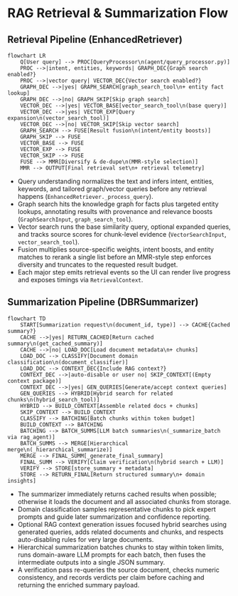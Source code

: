 # RAG Retrieval & Summarization Flow

## Retrieval Pipeline (EnhancedRetriever)
```mermaid
flowchart LR
    Q[User query] --> PROC[QueryProcessor\n(agent/query_processor.py)]
    PROC -->|intent, entities, keywords| GRAPH_DEC{Graph search enabled?}
    PROC -->|vector query| VECTOR_DEC{Vector search enabled?}
    GRAPH_DEC -->|yes| GRAPH_SEARCH[graph_search_tool\n+ entity fact lookup]
    GRAPH_DEC -->|no| GRAPH_SKIP[Skip graph search]
    VECTOR_DEC -->|yes| VECTOR_BASE[vector_search_tool\n(base query)]
    VECTOR_DEC -->|yes| VECTOR_EXP[Query expansion\n(vector_search_tool)]
    VECTOR_DEC -->|no| VECTOR_SKIP[Skip vector search]
    GRAPH_SEARCH --> FUSE[Result fusion\n(intent/entity boosts)]
    GRAPH_SKIP --> FUSE
    VECTOR_BASE --> FUSE
    VECTOR_EXP --> FUSE
    VECTOR_SKIP --> FUSE
    FUSE --> MMR[Diversify & de-dupe\n(MMR-style selection)]
    MMR --> OUTPUT[Final retrieval set\n+ retrieval telemetry]
```

- Query understanding normalizes the text and infers intent, entities, keywords, and tailored graph/vector queries before any retrieval happens (`EnhancedRetriever._process_query`).
- Graph search hits the knowledge graph for facts plus targeted entity lookups, annotating results with provenance and relevance boosts (`GraphSearchInput`, `graph_search_tool`).
- Vector search runs the base similarity query, optional expanded queries, and tracks source scores for chunk-level evidence (`VectorSearchInput`, `vector_search_tool`).
- Fusion multiplies source-specific weights, intent boosts, and entity matches to rerank a single list before an MMR-style step enforces diversity and truncates to the requested result budget.
- Each major step emits retrieval events so the UI can render live progress and exposes timings via `RetrievalContext`.

## Summarization Pipeline (DBRSummarizer)
```mermaid
flowchart TD
    START[Summarization request\n(document_id, type)] --> CACHE{Cached summary?}
    CACHE -->|yes| RETURN_CACHED[Return cached summary\n(get_cached_summary)]
    CACHE -->|no| LOAD_DOC[Load document metadata\n+ chunks]
    LOAD_DOC --> CLASSIFY[Document domain classification\n(document_classifier)]
    LOAD_DOC --> CONTEXT_DEC{Include RAG context?}
    CONTEXT_DEC -->|auto-disable or user no| SKIP_CONTEXT[(Empty context package)]
    CONTEXT_DEC -->|yes| GEN_QUERIES[Generate/accept context queries]
    GEN_QUERIES --> HYBRID[Hybrid search for related chunks\n(hybrid_search_tool)]
    HYBRID --> BUILD_CONTEXT[Assemble related docs + chunks]
    SKIP_CONTEXT --> BUILD_CONTEXT
    CLASSIFY --> BATCHING[Batch chunks within token budget]
    BUILD_CONTEXT --> BATCHING
    BATCHING --> BATCH_SUMMS[LLM batch summaries\n(_summarize_batch via rag_agent)]
    BATCH_SUMMS --> MERGE[Hierarchical merge\n(_hierarchical_summarize)]
    MERGE --> FINAL_SUMM[_generate_final_summary]
    FINAL_SUMM --> VERIFY[Claim verification\n(hybrid search + LLM)]
    VERIFY --> STORE[store_summary + metadata]
    STORE --> RETURN_FINAL[Return structured summary\n+ domain insights]
```

- The summarizer immediately returns cached results when possible; otherwise it loads the document and all associated chunks from storage.
- Domain classification samples representative chunks to pick expert prompts and guide later summarization and confidence reporting.
- Optional RAG context generation issues focused hybrid searches using generated queries, adds related documents and chunks, and respects auto-disabling rules for very large documents.
- Hierarchical summarization batches chunks to stay within token limits, runs domain-aware LLM prompts for each batch, then fuses the intermediate outputs into a single JSON summary.
- A verification pass re-queries the source document, checks numeric consistency, and records verdicts per claim before caching and returning the enriched summary payload.

